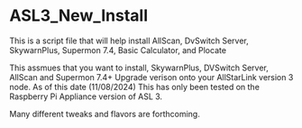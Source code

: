 # ASL3_New_Install
This is a script file that will help install AllScan, DvSwitch Server, SkywarnPlus, Supermon 7.4, Basic Calculator, and Plocate

This assmues that you want to install, SkywarnPlus, DVSwitch Server, AllScan and Supermon 7.4+ Upgrade verison onto your AllStarLink version 3 node. As of this date (11/08/2024) This has only been tested on the Raspberry Pi Appliance version of ASL 3.

Many different tweaks and flavors are forthcoming.
